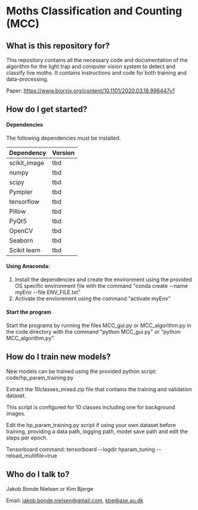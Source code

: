 # Moths Classification and Counting (MCC) 
## What is this repository for? ##

This repository contains all the necessary code and documentation of the algorithm for the light trap and computer vision system to detect and classify live moths.
It contains instructions and code for both training and data-processing.

Paper:
https://www.biorxiv.org/content/10.1101/2020.03.18.996447v1


## How do I get started? ##
#### Dependencies ####
The following dependencies must be installed.

| Dependency   | Version  |
|--------------|----------|
| scikit_image | tbd	  |
| numpy        | tbd      |
| scipy        | tbd      |
| Pympler      | tbd      |
| tensorflow   | tbd      |
| Pillow       | tbd      |
| PyQt5        | tbd      |
| OpenCV       | tbd      |
| Seaborn      | tbd      |
| Scikit learn | tbd      |

#### Using Anaconda: ####
1. Install the dependencies and create the environment using the provided OS specific environment file with the command "conda create --name myEnv --file ENV_FILE.txt"
2. Activate the enviorement using the command "activate myEnv"

#### Start the program ####
Start the programs by running the files MCC_gui.py or MCC_algorithm.py in the code directory with the command "python MCC_gui.py" or "python MCC_algorithm.py".

## How do I train new models? ##
New models can be trained using the provided python script: code/hp_param_training.py 

Extract the 10classes_mixed.zip file that contains the training and validation dataset.

This script is configured for 10 classes including one for background images.

Edit the hp_param_training.py script if using your own dataset before training, providing a data path, 
logging path, model save path and edit the steps per epoch.

Tensorboard command: tensorboard --logdir hparam_tuning --reload_multifile=true

## Who do I talk to? ##
Jakob Bonde Nielsen or Kim Bjerge

Email: jakob.bonde.nielsen@gmail.com, kbe@ase.au.dk
